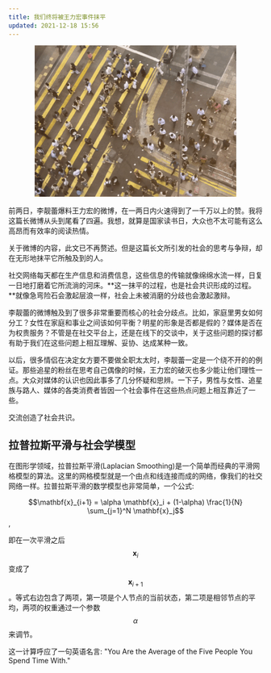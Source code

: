 ```yaml
---
title: 我们终将被王力宏事件抹平
updated: 2021-12-18 15:56
---
```


<p align="center">
<img src="/images/cross_road.gif" alt="cross_road" width="400"/>
</p>

前两日，李靓蕾爆料王力宏的微博，在一两日内火速得到了一千万以上的赞。我将这篇长微博从头到尾看了四遍。我想，就算是国家读书日，大众也不太可能有这么高昂而有效率的阅读热情。

关于微博的内容，此文已不再赘述。但是这篇长文所引发的社会的思考与争辩，却在无形地抹平它所触及到的人。

社交网络每天都在生产信息和消费信息，这些信息的传输就像绵绵水流一样，日复一日地打磨着它所流淌的河床。**这一抹平的过程，也是社会共识形成的过程。**就像急弯险石会激起层浪一样，社会上未被消磨的分歧也会激起激辩。

李靓蕾的微博触及到了很多非常重要而核心的社会分歧点。比如，家庭里男女如何分工？女性在家庭和事业之间该如何平衡？明星的形象是否都是假的？媒体是否在为权贵服务？不管是在社交平台上，还是在线下的交谈中，关于这些问题的探讨都有助于我们在这些问题上相互理解、妥协、达成某种一致。

以后，很多情侣在决定女方要不要做全职太太时，李靓蕾一定是一个绕不开的的例证。那些追星的粉丝在思考自己偶像的时候，王力宏的破灭也多少能让他们理性一点。大众对媒体的认识也因此事多了几分怀疑和思辨。一下子，男性与女性、追星族与路人、媒体的各类消费者皆因一个社会事件在这些热点问题上相互靠近了一些。

交流创造了社会共识。

## 拉普拉斯平滑与社会学模型

在图形学领域，拉普拉斯平滑(Laplacian Smoothing)是一个简单而经典的平滑网格模型的算法。这里的网格模型就是一个由点和线连接而成的网络，像我们的社交网络一样。拉普拉斯平滑的数学模型也非常简单，一个公式:

$$\mathbf{x}_{i+1} = \alpha \mathbf{x}_i + (1-\alpha) \frac{1}{N} \sum_{j=1}^N \mathbf{x}_j$$,

即在一次平滑之后 $$\mathbf{x}_i$$ 变成了 $$\mathbf{x}_{i+1}$$。等式右边包含了两项，第一项是个人节点的当前状态，第二项是相邻节点的平均，两项的权重通过一个参数$$\alpha$$来调节。




这一计算呼应了一句英语名言: "You Are the Average of the Five People You Spend Time With." 
